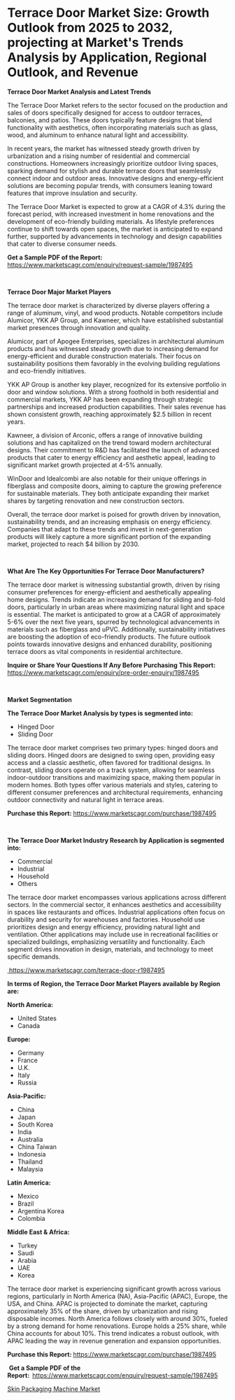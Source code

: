 <p><h1>Terrace Door Market Size: Growth Outlook from 2025 to 2032, projecting at Market's Trends Analysis by Application, Regional Outlook, and Revenue</h1></p><p><strong>Terrace Door Market Analysis and Latest Trends</strong></p>
<p><p>The Terrace Door Market refers to the sector focused on the production and sales of doors specifically designed for access to outdoor terraces, balconies, and patios. These doors typically feature designs that blend functionality with aesthetics, often incorporating materials such as glass, wood, and aluminum to enhance natural light and accessibility. </p><p>In recent years, the market has witnessed steady growth driven by urbanization and a rising number of residential and commercial constructions. Homeowners increasingly prioritize outdoor living spaces, sparking demand for stylish and durable terrace doors that seamlessly connect indoor and outdoor areas. Innovative designs and energy-efficient solutions are becoming popular trends, with consumers leaning toward features that improve insulation and security.</p><p>The Terrace Door Market is expected to grow at a CAGR of 4.3% during the forecast period, with increased investment in home renovations and the development of eco-friendly building materials. As lifestyle preferences continue to shift towards open spaces, the market is anticipated to expand further, supported by advancements in technology and design capabilities that cater to diverse consumer needs.</p></p>
<p><strong>Get a Sample PDF of the Report:&nbsp;</strong> <a href="https://www.marketscagr.com/enquiry/request-sample/1987495?utm_campaign=1848&utm_medium=2&utm_source=Github&utm_content=ia&utm_term=10042025&utm_id=terrace-door">https://www.marketscagr.com/enquiry/request-sample/1987495</a></p>
<p>&nbsp;</p>
<p><strong>Terrace Door Major Market Players</strong></p>
<p><p>The terrace door market is characterized by diverse players offering a range of aluminum, vinyl, and wood products. Notable competitors include Alumicor, YKK AP Group, and Kawneer, which have established substantial market presences through innovation and quality.</p><p>Alumicor, part of Apogee Enterprises, specializes in architectural aluminum products and has witnessed steady growth due to increasing demand for energy-efficient and durable construction materials. Their focus on sustainability positions them favorably in the evolving building regulations and eco-friendly initiatives. </p><p>YKK AP Group is another key player, recognized for its extensive portfolio in door and window solutions. With a strong foothold in both residential and commercial markets, YKK AP has been expanding through strategic partnerships and increased production capabilities. Their sales revenue has shown consistent growth, reaching approximately $2.5 billion in recent years.</p><p>Kawneer, a division of Arconic, offers a range of innovative building solutions and has capitalized on the trend toward modern architectural designs. Their commitment to R&D has facilitated the launch of advanced products that cater to energy efficiency and aesthetic appeal, leading to significant market growth projected at 4-5% annually.</p><p>WinDoor and Idealcombi are also notable for their unique offerings in fiberglass and composite doors, aiming to capture the growing preference for sustainable materials. They both anticipate expanding their market shares by targeting renovation and new construction sectors.</p><p>Overall, the terrace door market is poised for growth driven by innovation, sustainability trends, and an increasing emphasis on energy efficiency. Companies that adapt to these trends and invest in next-generation products will likely capture a more significant portion of the expanding market, projected to reach $4 billion by 2030.</p></p>
<p>&nbsp;</p>
<p><strong>What Are The Key Opportunities For Terrace Door Manufacturers?</strong></p>
<p><p>The terrace door market is witnessing substantial growth, driven by rising consumer preferences for energy-efficient and aesthetically appealing home designs. Trends indicate an increasing demand for sliding and bi-fold doors, particularly in urban areas where maximizing natural light and space is essential. The market is anticipated to grow at a CAGR of approximately 5-6% over the next five years, spurred by technological advancements in materials such as fiberglass and uPVC. Additionally, sustainability initiatives are boosting the adoption of eco-friendly products. The future outlook points towards innovative designs and enhanced durability, positioning terrace doors as vital components in residential architecture.</p></p>
<p><strong>Inquire or Share Your Questions If Any Before Purchasing This Report:</strong> <a href="https://www.marketscagr.com/enquiry/pre-order-enquiry/1987495?utm_campaign=1848&utm_medium=2&utm_source=Github&utm_content=ia&utm_term=10042025&utm_id=terrace-door">https://www.marketscagr.com/enquiry/pre-order-enquiry/1987495</a></p>
<p>&nbsp;</p>
<p><strong>Market Segmentation</strong></p>
<p><strong>The Terrace Door Market Analysis by types is segmented into:</strong></p>
<p><ul><li>Hinged Door</li><li>Sliding Door</li></ul></p>
<p><p>The terrace door market comprises two primary types: hinged doors and sliding doors. Hinged doors are designed to swing open, providing easy access and a classic aesthetic, often favored for traditional designs. In contrast, sliding doors operate on a track system, allowing for seamless indoor-outdoor transitions and maximizing space, making them popular in modern homes. Both types offer various materials and styles, catering to different consumer preferences and architectural requirements, enhancing outdoor connectivity and natural light in terrace areas.</p></p>
<p><strong>Purchase this Report:&nbsp;</strong><a href="https://www.marketscagr.com/purchase/1987495?utm_campaign=1848&utm_medium=2&utm_source=Github&utm_content=ia&utm_term=10042025&utm_id=terrace-door">https://www.marketscagr.com/purchase/1987495</a></p>
<p>&nbsp;</p>
<p><strong>The Terrace Door Market Industry Research by Application is segmented into:</strong></p>
<p><ul><li>Commercial</li><li>Industrial</li><li>Household</li><li>Others</li></ul></p>
<p><p>The terrace door market encompasses various applications across different sectors. In the commercial sector, it enhances aesthetics and accessibility in spaces like restaurants and offices. Industrial applications often focus on durability and security for warehouses and factories. Household use prioritizes design and energy efficiency, providing natural light and ventilation. Other applications may include use in recreational facilities or specialized buildings, emphasizing versatility and functionality. Each segment drives innovation in design, materials, and technology to meet specific demands.</p></p>
<p><a href="https://www.marketscagr.com/terrace-door-r1987495?utm_campaign=1848&utm_medium=2&utm_source=Github&utm_content=ia&utm_term=10042025&utm_id=terrace-door">&nbsp;https://www.marketscagr.com/terrace-door-r1987495</a></p>
<p><strong>In terms of Region, the Terrace Door Market Players available by Region are:</strong></p>
<p>
    <p> <strong> North America: </strong>
        <ul>
            <li>United States</li>
            <li>Canada</li>
        </ul>
        </p> 
    <p> <strong> Europe: </strong>
        <ul>
            <li>Germany</li>
            <li>France</li>
            <li>U.K.</li>
            <li>Italy</li>
            <li>Russia</li>
        </ul>
        </p> 
    <p> <strong> Asia-Pacific: </strong>
        <ul>
            <li>China</li>
            <li>Japan</li>
            <li>South Korea</li>
            <li>India</li>
            <li>Australia</li>
            <li>China Taiwan</li>
            <li>Indonesia</li>
            <li>Thailand</li>
            <li>Malaysia</li>
        </ul>
        </p> 
    <p> <strong> Latin America: </strong>
        <ul>
            <li>Mexico</li>
            <li>Brazil</li>
            <li>Argentina Korea</li>
            <li>Colombia</li>
        </ul>
        </p> 
    <p> <strong> Middle East & Africa: </strong>
        <ul>
            <li>Turkey</li>
            <li>Saudi</li>
            <li>Arabia</li>
            <li>UAE</li>
            <li>Korea</li>
        </ul>
    </p>
    </p>
<p><p>The terrace door market is experiencing significant growth across various regions, particularly in North America (NA), Asia-Pacific (APAC), Europe, the USA, and China. APAC is projected to dominate the market, capturing approximately 35% of the share, driven by urbanization and rising disposable incomes. North America follows closely with around 30%, fueled by a strong demand for home renovations. Europe holds a 25% share, while China accounts for about 10%. This trend indicates a robust outlook, with APAC leading the way in revenue generation and expansion opportunities.</p></p>
<p><strong>Purchase this Report: </strong><a href="https://www.marketscagr.com/purchase/1987495?utm_campaign=1848&utm_medium=2&utm_source=Github&utm_content=ia&utm_term=10042025&utm_id=terrace-door">https://www.marketscagr.com/purchase/1987495</a></p>
<p>&nbsp;<strong>Get a Sample PDF of the Report:&nbsp;&nbsp;</strong><a href="https://www.marketscagr.com/enquiry/request-sample/1987495?utm_campaign=1848&utm_medium=2&utm_source=Github&utm_content=ia&utm_term=10042025&utm_id=terrace-door">https://www.marketscagr.com/enquiry/request-sample/1987495</a></p>
<p><strong></strong></p>
<p><p><a href="https://github.com/widlerumland/Market-Research-Report-List-1/blob/main/skin-packaging-machine-market.md?utm_campaign=1848&utm_medium=2&utm_source=Github&utm_content=ia&utm_term=10042025&utm_id=terrace-door">Skin Packaging Machine Market</a></p></p>